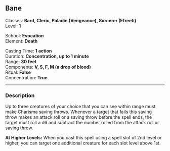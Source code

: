 ## Bane

Classes: **Bard, Cleric, Paladin (Vengeance), Sorcerer (Efreeti)**  
Level: **1**  

School: **Evocation**  
Element: **Death**  

Casting Time: **1 action**  
Duration: **Concentration, up to 1 minute**  
Range: **30 feet**  
Components: **V, S, F, M (a drop of blood)**  
Ritual: **False**  
Concentration: **True**  

------

### Description

Up to three creatures of your choice that you can see within range must make Charisma saving throws. Whenever a target that fails this saving throw makes an attack roll or a saving throw before the spell ends, the target must roll a d6 and subtract the number rolled from the attack roll or saving throw.

**At Higher Levels:** When you cast this spell using a spell slot of 2nd level or higher, you can target one additional creature for each slot level above 1st.